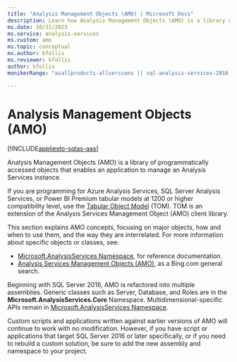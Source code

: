 ```yaml
---
title: "Analysis Management Objects (AMO) | Microsoft Docs"
description: Learn how Analysis Management Objects (AMO) is a library of programmatically accessed objects that enables an application to manage an Analysis Services instance.
ms.date: 10/31/2023
ms.service: analysis-services
ms.custom: amo
ms.topic: conceptual
ms.author: kfollis
ms.reviewer: kfollis
author: kfollis
monikerRange: "asallproducts-allversions || sql-analysis-services-2016 || sql-analysis-services-2017 || sql-analysis-services-2019 || sql-analysis-services-2022"

---
```

# Analysis Management Objects (AMO)

[!INCLUDE[appliesto-sqlas-aas](../includes/appliesto-sqlas-aas.md)]

Analysis Management Objects (AMO) is a library of programmatically accessed objects that enables an application to manage an Analysis Services instance.

If you are programming for Azure Analysis Services, SQL Server Analysis Services, or Power BI Premium tabular models at 1200 or higher compatibility level, use the [Tabular Object Model](../tom/introduction-to-the-tabular-object-model-tom-in-analysis-services-amo.md) (TOM). TOM is an extension of the Analysis Services Management Object (AMO) client library.

This section explains AMO concepts, focusing on major objects, how and when to use them, and the way they are interrelated. For more information about specific objects or classes, see:

- [Microsoft.AnalysisServices Namespace](/dotnet/api/microsoft.analysisservices), for reference documentation.
- [Analysis Services Management Objects (AMO)](https://www.bing.com/search?q=Analysis+Services+Management+Objects+%28AMO%29), as a Bing.com general search.

Beginning with SQL Server 2016, AMO is refactored into multiple assemblies. Generic classes such as Server, Database, and Roles are in the **Microsoft.AnalysisServices.Core** Namespace. Multidimensional-specific APIs remain in [Microsoft.AnalysisServices Namespace](/dotnet/api/microsoft.analysisservices).

Custom scripts and applications written against earlier versions of AMO will continue to work with no modification. However, if you have script or applications that target SQL Server 2016 or later specifically, or if you need to rebuild a custom solution, be sure to add the new assembly and namespace to your project.
